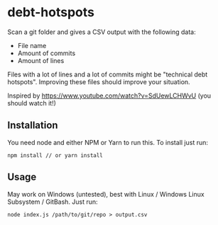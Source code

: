 # debt-hotspots

Scan a git folder and gives a CSV output with the following data:
 * File name
 * Amount of commits
 * Amount of lines

Files with a lot of lines and a lot of commits might be "technical debt hotspots". Improving these files should improve your situation.

Inspired by https://www.youtube.com/watch?v=SdUewLCHWvU (you should watch it!)


## Installation

You need node and either NPM or Yarn to run this. To install just run:
```
npm install // or yarn install
```

## Usage

May work on Windows (untested), best with Linux / Windows Linux Subsystem / GitBash. Just run:
```
node index.js /path/to/git/repo > output.csv
```
